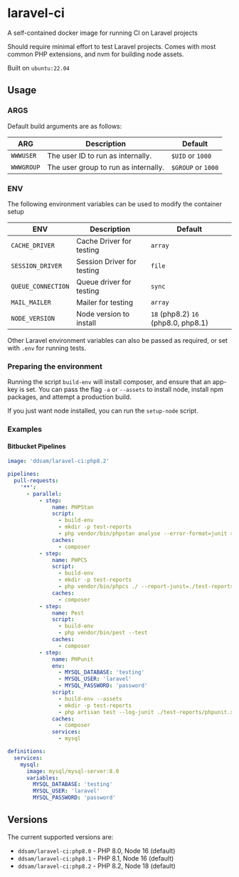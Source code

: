 # laravel-ci
A self-contained docker image for running CI on Laravel projects

Should require minimal effort to test Laravel projects. Comes with most common PHP extensions, and nvm for building node
assets.

Built on `ubuntu:22.04`

## Usage

### ARGS
Default build arguments are as follows:

| ARG               | Description                          | Default            |
|-------------------|--------------------------------------|--------------------|
| `WWWUSER`         | The user ID to run as internally.    | `$UID` or `1000`   |
| `WWWGROUP`        | The user group to run as internally. | `$GROUP` or `1000` |

### ENV
The following environment variables can be used to modify the container setup

| ENV                | Description                | Default                             |
|--------------------|----------------------------|-------------------------------------|
| `CACHE_DRIVER`     | Cache Driver for testing   | `array`                             |
| `SESSION_DRIVER`   | Session Driver for testing | `file`                              |
| `QUEUE_CONNECTION` | Queue driver for testing   | `sync`                              |
| `MAIL_MAILER`      | Mailer for testing         | `array`                             |
| `NODE_VERSION`     | Node version to install    | `18` (php8.2) `16` (php8.0, php8.1) |

Other Laravel environment variables can also be passed as required, or set with `.env` for running tests.

### Preparing the environment
Running the script `build-env` will install composer, and ensure that an app-key is set. You can pass the flag `-a` or
`--assets` to install node, install npm packages, and attempt a production build.

If you just want node installed, you can run the `setup-node` script.

### Examples

#### Bitbucket Pipelines
```yaml
image: 'ddsam/laravel-ci:php8.2'

pipelines:
  pull-requests:
    '**':
      - parallel:
          - step:
              name: PHPStan
              script:
                - build-env
                - mkdir -p test-reports
                - php vendor/bin/phpstan analyse --error-format=junit > ./test-reports/phpstan.xml
              caches:
                - composer
          - step:
              name: PHPCS
              script:
                - build-env
                - mkdir -p test-reports
                - php vendor/bin/phpcs ./ --report-junit=./test-reports/phpcs.xml
              caches:
                - composer
          - step:
              name: Pest
              script:
                - build-env
                - php vendor/bin/pest --test
              caches:
                - composer
          - step:
              name: PHPunit
              env:
                - MYSQL_DATABASE: 'testing'
                - MYSQL_USER: 'laravel'
                - MYSQL_PASSWORD: 'password'
              script:
                - build-env --assets
                - mkdir -p test-reports
                - php artisan test --log-junit ./test-reports/phpunit.xml
              caches:
                - composer
              services:
                - mysql

definitions:
  services:
    mysql:
      image: mysql/mysql-server:8.0
      variables:
        MYSQL_DATABASE: 'testing'
        MYSQL_USER: 'laravel'
        MYSQL_PASSWORD: 'password'
```

## Versions
The current supported versions are:

* `ddsam/laravel-ci:php8.0` - PHP 8.0, Node 16 (default)
* `ddsam/laravel-ci:php8.1` - PHP 8.1, Node 16 (default)
* `ddsam/laravel-ci:php8.2` - PHP 8.2, Node 18 (default)
